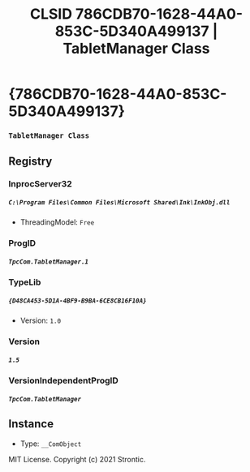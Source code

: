 ﻿---
title: "CLSID 786CDB70-1628-44A0-853C-5D340A499137 | TabletManager Class"
excerpt: What is COM-Object CLSID 786CDB70-1628-44A0-853C-5D340A499137?
---

# {786CDB70-1628-44A0-853C-5D340A499137}

### `TabletManager Class`

## Registry


### InprocServer32

##### `C:\Program Files\Common Files\Microsoft Shared\Ink\InkObj.dll`
* ThreadingModel: `Free`

### ProgID

##### `TpcCom.TabletManager.1`

### TypeLib

##### `{D48CA453-5D1A-4BF9-B9BA-6CE8CB16F10A}`
* Version: `1.0`

### Version

##### `1.5`

### VersionIndependentProgID

##### `TpcCom.TabletManager`

## Instance

* Type: `__ComObject`

MIT License. Copyright (c) 2021 Strontic.


